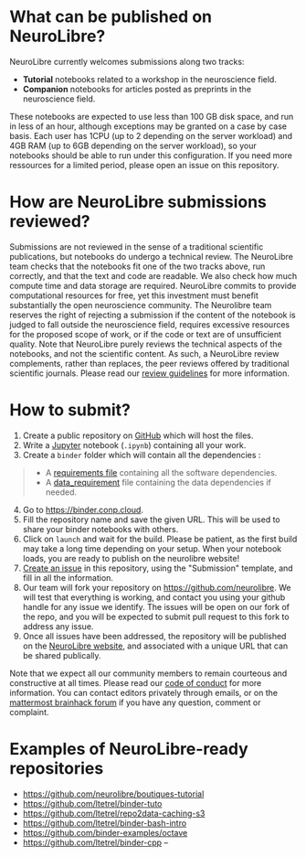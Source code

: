# What can be published on NeuroLibre?

NeuroLibre currently welcomes submissions along two tracks:
 - **Tutorial** notebooks related to a workshop in the neuroscience field.
 - **Companion** notebooks for articles posted as preprints in the neuroscience field.
 
These notebooks are expected to use less than 100 GB disk space, and run in less of an hour, although exceptions may be granted on a case by case basis. Each user has 1CPU (up to 2 depending on the server workload) and 4GB RAM  (up to 6GB depending on the server workload), so your notebooks should be able to run under this configuration. If you need more ressources for a limited period, please open an issue on this repository.

# How are NeuroLibre submissions reviewed?

Submissions are not reviewed in the sense of a traditional scientific publications, but notebooks do undergo a technical review. The NeuroLibre team checks that the notebooks fit one of the two tracks above, run correctly, and that the text and code are readable. We also check how much compute time and data storage are required. NeuroLibre commits to provide computational resources for free, yet this investment must benefit substantially the open neuroscience community. The Neurolibre team reserves the right of rejecting a submission if the content of the notebook is judged to fall outside the neuroscience field, requires excessive resources for the proposed scope of work, or if the code or text are of unsufficient quality. Note that NeuroLibre purely reviews the technical aspects of the notebooks, and not the scientific content. As such, a NeuroLibre review complements, rather than replaces, the peer reviews offered by traditional scientific journals. Please read our [review guidelines](REVIEWER.md) for more information.

# How to submit?

1. Create a public repository on [GitHub](https://github.com/) which will host the files.
2. Write a [Jupyter](https://jupyter.org/) notebook (`.ipynb`) containing all your work.
3. Create a `binder` folder which will contain all the dependencies :
> * A [requirements file](https://mybinder.readthedocs.io/en/latest/config_files.html#requirements-txt-install-a-python-environment) containing all the software dependencies.
> * A [data_requirement](https://github.com/SIMEXP/Repo2Data) file containing the data dependencies if needed.
4. Go to https://binder.conp.cloud.
5. Fill the repository name and save the given URL. This will be used to share your binder notebooks with others.
6. Click on `launch` and wait for the build. Please be patient, as the first build may take a long time depending on your setup. When your notebook loads, you are ready to publish on the neurolibre website!
7. [Create an issue](https://github.com/neurolibre/submit/issues/new?assignees=pbellec&labels=&template=submission.md&title=%5BSUBMISSION%5D) in this repository, using the "Submission" template, and fill in all the information. 
8. Our team will fork your repository on https://github.com/neurolibre. We will test that everything is working, and contact you using your github handle for any issue we identify. The issues will be open on our fork of the repo, and you will be expected to submit pull request to this fork to address any issue.
9. Once all issues have been addressed, the repository will be published on the [NeuroLibre website](http://neurolibre.conp.ca), and associated with a unique URL that can be shared publically.
 
Note that we expect all our community members to remain courteous and constructive at all times. Please read our [code of conduct](COC.md) for more information. You can contact editors privately through emails, or on the [mattermost brainhack forum](https://mattermost.brainhack.org) if you have any question, comment or complaint.

# Examples of NeuroLibre-ready repositories
 * https://github.com/neurolibre/boutiques-tutorial
 * https://github.com/ltetrel/binder-tuto
 * https://github.com/ltetrel/repo2data-caching-s3
 * https://github.com/ltetrel/binder-bash-intro
 * https://github.com/binder-examples/octave
 * https://github.com/ltetrel/binder-cpp
–